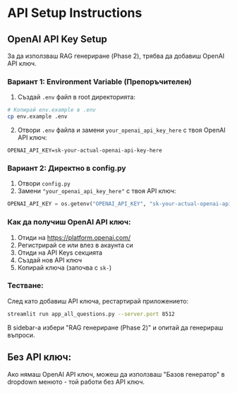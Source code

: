 # API Setup Instructions

## OpenAI API Key Setup

За да използваш RAG генериране (Phase 2), трябва да добавиш OpenAI API ключ.

### Вариант 1: Environment Variable (Препоръчителен)

1. Създай `.env` файл в root директорията:
```bash
# Копирай env.example в .env
cp env.example .env
```

2. Отвори `.env` файла и замени `your_openai_api_key_here` с твоя OpenAI API ключ:
```
OPENAI_API_KEY=sk-your-actual-openai-api-key-here
```

### Вариант 2: Директно в config.py

1. Отвори `config.py`
2. Замени `"your_openai_api_key_here"` с твоя API ключ:
```python
OPENAI_API_KEY = os.getenv("OPENAI_API_KEY", "sk-your-actual-openai-api-key-here")
```

### Как да получиш OpenAI API ключ:

1. Отиди на https://platform.openai.com/
2. Регистрирай се или влез в акаунта си
3. Отиди на API Keys секцията
4. Създай нов API ключ
5. Копирай ключа (започва с `sk-`)

### Тестване:

След като добавиш API ключа, рестартирай приложението:
```bash
streamlit run app_all_questions.py --server.port 8512
```

В sidebar-а избери "RAG генериране (Phase 2)" и опитай да генерираш въпроси.

## Без API ключ:

Ако нямаш OpenAI API ключ, можеш да използваш "Базов генератор" в dropdown менюто - той работи без API ключ.
